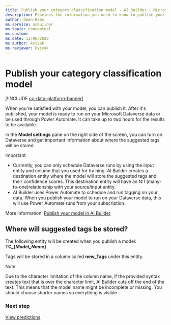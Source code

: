 ```yaml
---
title: Publish your category classification model - AI Builder | Microsoft Docs
description: Provides the information you need to know to publish your category classification model in AI Builder.
author: Dean-Haas
ms.service: aibuilder
ms.topic: conceptual
ms.custom: 
ms.date: 11/06/2020
ms.author: kvivek
ms.reviewer: kvivek
---
```


# Publish your category classification model

[!INCLUDE [cc-data-platform-banner](includes/cc-data-platform-banner.md)]

When you're satisfied with your model, you can publish it. After it's published, your model is ready to run on your Microsoft Dataverse data or be used through Power Automate. It can take up to two hours for the results to be available.

In the **Model settings** pane on the right side of the screen, you can turn on Dataverse and get important information about where the suggested tags will be stored.

> [!IMPORTANT]
>
> - Currently, you can only schedule Dataverse runs by using the input entity and column that you used for training. AI Builder creates a destination entity where the model will store the suggested tags and their confidence scores. This destination entity will have an N:1 (many-to-one)relationship with your source/input entity.
> - AI Builder uses Power Automate to schedule and run tagging on your data. When you publish your model to run on your Dataverse data, this will use Power Automate runs from your subscription.

More information: [Publish your model in AI Builder](publish-model.md)

## Where will suggested tags be stored?

The following entity will be created when you publish a model: **TC_{*Model_Name*}**

Tags will be stored in a column called **new_Tags** under this entity.

> [!NOTE]
> Due to the character limitation of the column name, if the provided syntax creates text that is over the character limit, AI Builder cuts off the end of the text. This means that the model name might be incomplete or missing. You should choose shorter names so everything is visible.

### Next step

[View predictions](text-classification-view-predictions.md)
